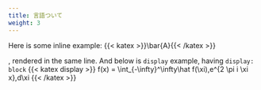 ```yaml
---
title: 言語ついて
weight: 3
---
```


Here is some inline example: {{< katex >}}\bar{A}{{< /katex >}}

, rendered in the same line. And below is `display` example, having `display: block`
{{< katex display >}}
f(x) = \int_{-\infty}^\infty\hat f(\xi)\,e^{2 \pi i \xi x}\,d\xi
{{< /katex >}}